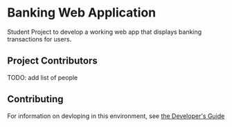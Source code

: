 # Banking Web Application
Student Project to develop a working web app that displays banking transactions for users.

## Project Contributors
TODO: add list of people

## Contributing
For information on devloping in this environment, see [the Developer's Guide](./Developing.md)
